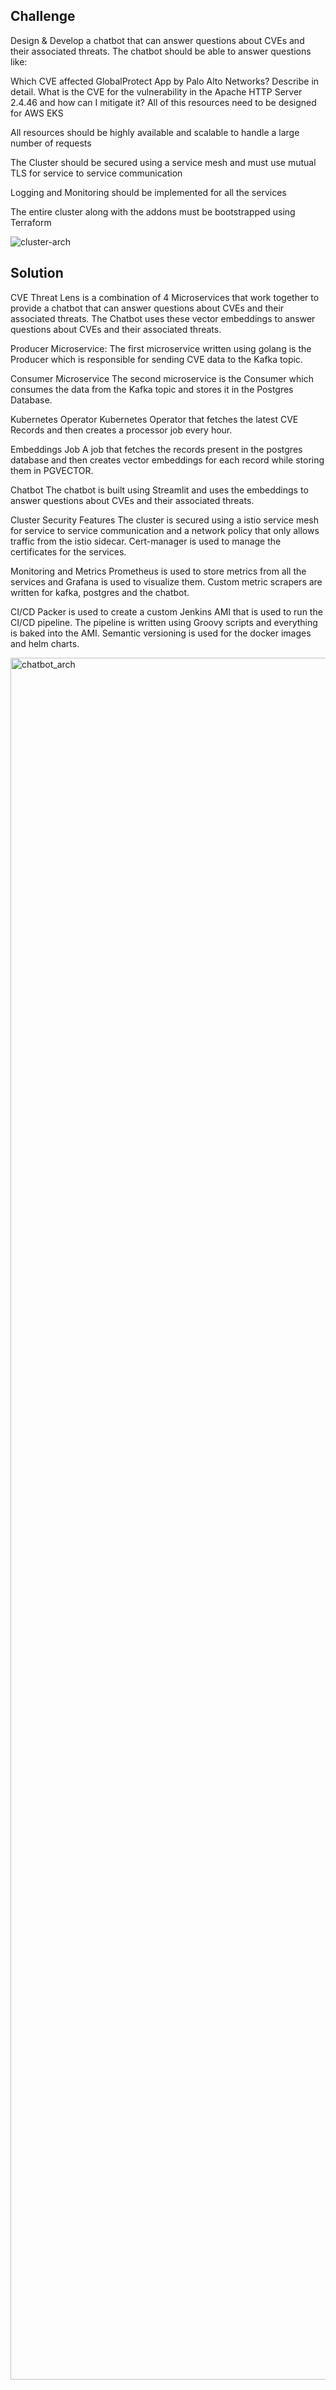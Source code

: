 ## Challenge

Design & Develop a chatbot that can answer questions about CVEs and their associated threats. The chatbot should be able to answer questions like:

Which CVE affected GlobalProtect App by Palo Alto Networks? Describe in detail.
What is the CVE for the vulnerability in the Apache HTTP Server 2.4.46 and how can I mitigate it?
All of this resources need to be designed for AWS EKS

All resources should be highly available and scalable to handle a large number of requests

The Cluster should be secured using a service mesh and must use mutual TLS for service to service communication

Logging and Monitoring should be implemented for all the services

The entire cluster along with the addons must be bootstrapped using Terraform

![cluster-arch](https://github.com/user-attachments/assets/a8e827c4-fc09-4d64-86ac-3126f06bd719)


## Solution

CVE Threat Lens is a combination of 4 Microservices that work together to provide a chatbot that can answer questions about CVEs and their associated threats. The Chatbot uses these vector embeddings to answer questions about CVEs and their associated threats.

Producer Microservice: The first microservice written using golang is the Producer which is responsible for sending CVE data to the Kafka topic.

Consumer Microservice The second microservice is the Consumer which consumes the data from the Kafka topic and stores it in the Postgres Database.

Kubernetes Operator Kubernetes Operator that fetches the latest CVE Records and then creates a processor job every hour.

Embeddings Job A job that fetches the records present in the postgres database and then creates vector embeddings for each record while storing them in PGVECTOR.

Chatbot The chatbot is built using Streamlit and uses the embeddings to answer questions about CVEs and their associated threats.

Cluster Security Features The cluster is secured using a istio service mesh for service to service communication and a network policy that only allows traffic from the istio sidecar. Cert-manager is used to manage the certificates for the services.

Monitoring and Metrics Prometheus is used to store metrics from all the services and Grafana is used to visualize them. Custom metric scrapers are written for kafka, postgres and the chatbot.

CI/CD Packer is used to create a custom Jenkins AMI that is used to run the CI/CD pipeline. The pipeline is written using Groovy scripts and everything is baked into the AMI. Semantic versioning is used for the docker images and helm charts.

<img width="4825" height="2755" alt="chatbot_arch" src="https://github.com/user-attachments/assets/0f65faec-e526-4cf0-b471-f0f87e22cf44" />

